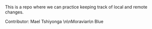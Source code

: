 This is a repo where we can practice keeping track of local and remote 
changes.

Contributor: Mael Tshiyonga
\n\nMoravian\n
Blue
